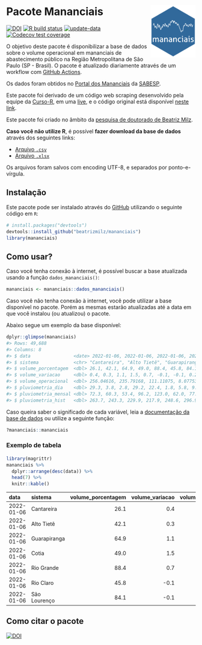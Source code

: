 
<!-- README.md is generated from README.Rmd. Please edit that file -->

# Pacote Mananciais <img src="man/figures/hexlogo.png" align="right" width = "120px"/>

<!-- badges: start -->

[![DOI](https://zenodo.org/badge/DOI/10.5281/zenodo.4733056.svg)](https://doi.org/10.5281/zenodo.4733056)
[![R build
status](https://github.com/beatrizmilz/mananciais/workflows/R-CMD-check/badge.svg)](https://github.com/beatrizmilz/mananciais/actions)
[![update-data](https://github.com/beatrizmilz/mananciais/actions/workflows/2-update_data.yaml/badge.svg)](https://github.com/beatrizmilz/mananciais/actions/workflows/2-update_data.yaml)
[![Codecov test
coverage](https://codecov.io/gh/beatrizmilz/mananciais/branch/master/graph/badge.svg)](https://codecov.io/gh/beatrizmilz/mananciais?branch=master)
<!-- badges: end -->

O objetivo deste pacote é disponibilizar a base de dados sobre o volume
operacional em mananciais de abastecimento público na Região
Metropolitana de São Paulo (SP - Brasil). O pacote é atualizado
diariamente através de um workflow com [GitHub
Actions](https://github.com/beatrizmilz/mananciais/actions).

Os dados foram obtidos no [Portal dos
Mananciais](http://mananciais.sabesp.com.br/Situacao) da
[SABESP](http://site.sabesp.com.br/site/Default.aspx).

Este pacote foi derivado de um código web scraping desenvolvido pela
equipe da [Curso-R](https://www.curso-r.com/), em uma
[live](https://youtu.be/jvZIxrMmOcQ), e o código original está
disponível [neste
link](https://github.com/curso-r/lives/blob/master/drafts/20200730_scraper_sabesp.R).

Este pacote foi criado no âmbito da [pesquisa de doutorado de Beatriz
Milz](https://beatrizmilz.github.io/tese/).

**Caso você não utilize R**, é possível **fazer download da base de
dados** através dos seguintes links:

  - [Arquivo
    `.csv`](https://github.com/beatrizmilz/mananciais/raw/master/inst/extdata/mananciais.csv)
  - [Arquivo
    `.xlsx`](https://github.com/beatrizmilz/mananciais/blob/master/inst/extdata/mananciais.xlsx?raw=true)

Os arquivos foram salvos com encoding UTF-8, e separados por
ponto-e-vírgula.

## Instalação

Este pacote pode ser instalado através do [GitHub](https://github.com/)
utilizando o seguinte código em `R`:

``` r
# install.packages("devtools")
devtools::install_github("beatrizmilz/mananciais")
library(mananciais)
```

## Como usar?

Caso você tenha conexão à internet, é possível buscar a base atualizada
usando a função `dados_mananciais()`:

``` r
mananciais <- mananciais::dados_mananciais() 
```

Caso você não tenha conexão à internet, você pode utilizar a base
disponível no pacote. Porém as mesmas estarão atualizadas até a data em
que você instalou (ou atualizou) o pacote.

Abaixo segue um exemplo da base disponível:

``` r
dplyr::glimpse(mananciais)
#> Rows: 49,688
#> Columns: 8
#> $ data                <date> 2022-01-06, 2022-01-06, 2022-01-06, 2022-01-06, 2…
#> $ sistema             <chr> "Cantareira", "Alto Tietê", "Guarapiranga", "Cotia…
#> $ volume_porcentagem  <dbl> 26.1, 42.1, 64.9, 49.0, 88.4, 45.8, 84.1, 25.7, 41…
#> $ volume_variacao     <dbl> 0.4, 0.3, 1.1, 1.5, 0.7, -0.1, -0.1, 0.2, 0.3, 0.9…
#> $ volume_operacional  <dbl> 256.04616, 235.79168, 111.11075, 8.07753, 99.13057…
#> $ pluviometria_dia    <dbl> 29.3, 3.8, 2.8, 29.2, 22.4, 1.8, 5.8, 9.6, 10.2, 1…
#> $ pluviometria_mensal <dbl> 72.3, 60.3, 53.4, 96.2, 123.0, 62.0, 77.6, 43.0, 5…
#> $ pluviometria_hist   <dbl> 263.7, 243.3, 229.9, 217.9, 248.6, 296.9, 273.1, 2…
```

Caso queira saber o significado de cada variável, leia a [documentação
da base de
dados](https://beatrizmilz.github.io/mananciais/reference/mananciais.html)
ou utilize a seguinte função:

``` r
?mananciais::mananciais
```

### Exemplo de tabela

``` r
library(magrittr)
mananciais %>% 
  dplyr::arrange(desc(data)) %>% 
  head(7) %>%
  knitr::kable()
```

| data       | sistema      | volume\_porcentagem | volume\_variacao | volume\_operacional | pluviometria\_dia | pluviometria\_mensal | pluviometria\_hist |
| :--------- | :----------- | ------------------: | ---------------: | ------------------: | ----------------: | -------------------: | -----------------: |
| 2022-01-06 | Cantareira   |                26.1 |              0.4 |           256.04616 |              29.3 |                 72.3 |              263.7 |
| 2022-01-06 | Alto Tietê   |                42.1 |              0.3 |           235.79168 |               3.8 |                 60.3 |              243.3 |
| 2022-01-06 | Guarapiranga |                64.9 |              1.1 |           111.11075 |               2.8 |                 53.4 |              229.9 |
| 2022-01-06 | Cotia        |                49.0 |              1.5 |             8.07753 |              29.2 |                 96.2 |              217.9 |
| 2022-01-06 | Rio Grande   |                88.4 |              0.7 |            99.13057 |              22.4 |                123.0 |              248.6 |
| 2022-01-06 | Rio Claro    |                45.8 |            \-0.1 |             6.25517 |               1.8 |                 62.0 |              296.9 |
| 2022-01-06 | São Lourenço |                84.1 |            \-0.1 |            74.68061 |               5.8 |                 77.6 |              273.1 |

## Como citar o pacote

[![DOI](https://zenodo.org/badge/DOI/10.5281/zenodo.4733056.svg)](https://doi.org/10.5281/zenodo.4733056)
